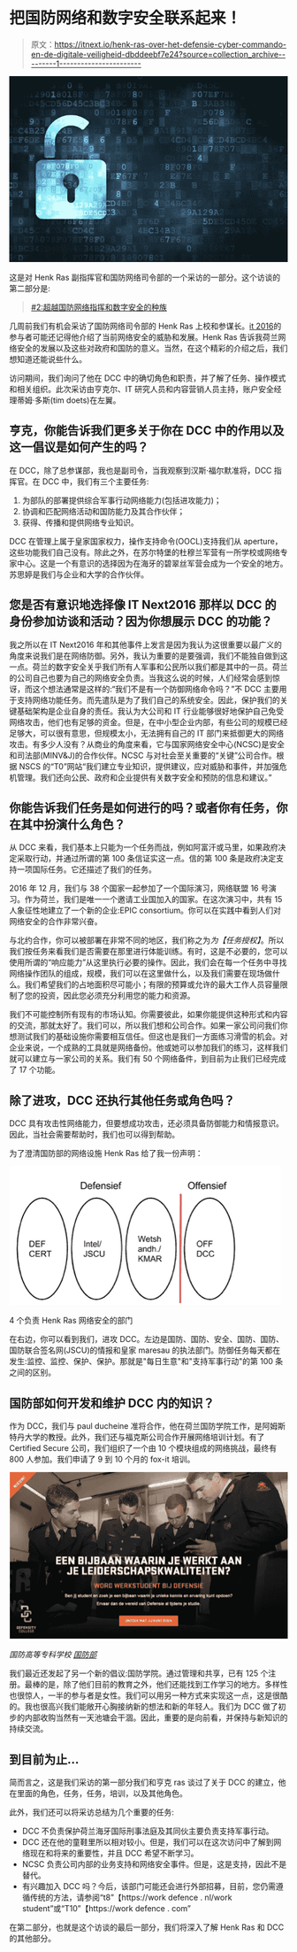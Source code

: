 # 把国防网络和数字安全联系起来！

> 原文：<https://itnext.io/henk-ras-over-het-defensie-cyber-commando-en-de-digitale-veiligheid-dbddeebf7e24?source=collection_archive---------1----------------------->

![](img/c539faecddc774e5fa545da14574017f.png)

这是对 Henk Ras 副指挥官和国防网络司令部的一个采访的一部分。这个访谈的第二部分是:

> [#2:超越国防网络指挥和数字安全的种族](https://www.linkit.nl/knowledge-base/265/Henk_Ras_over_het_Defensie_Cyber_Commando_en_de_digitale_veiligheid_deel_2)

几周前我们有机会采访了国防网络司令部的 Henk Ras 上校和参谋长。[it 2016](https://www.itnext2016.nl/)的参与者可能还记得他介绍了当前网络安全的威胁和发展。Henk Ras 告诉我荷兰网络安全的发展以及这些对政府和国防的意义。当然，在这个精彩的介绍之后，我们想知道还能说些什么。

访问期间，我们询问了他在 DCC 中的确切角色和职责，并了解了任务、操作模式和相关组织。此次采访由亨克尔、IT 研究人员和内容营销人员主持，账户安全经理蒂姆·多斯(tim doets)在左翼。

## **亨克，你能告诉我们更多关于你在 DCC 中的作用以及这一倡议是如何产生的吗？**

在 DCC，除了总参谋部，我也是副司令，当我观察到汉斯·福尔默准将，DCC 指挥官。在 DCC 中，我们有三个主要任务:

1.  为部队的部署提供综合军事行动网络能力(包括进攻能力)；
2.  协调和匹配网络活动和国防能力及其合作伙伴；
3.  获得、传播和提供网络专业知识。

DCC 在管理上属于皇家国家权力，操作支持命令(OOCL)支持我们从 aperture，这些功能我们自己没有。除此之外，在苏尔特堡的杜穆兰军营有一所学校或网络专家中心。这是一个有意识的选择因为在海牙的碧翠丝军营会成为一个安全的地方。苏思婷是我们与企业和大学的合作伙伴。

## **您是否有意识地选择像 IT Next2016 那样以 DCC 的身份参加访谈和活动？因为你想展示 DCC 的功能？**

我之所以在 IT Next2016 年和其他事件上发言是因为我认为这很重要以最广义的角度来说我们是在网络防御。另外，我认为重要的是要强调，我们不能独自做到这一点。荷兰的数字安全关乎我们所有人军事和公民所以我们都是其中的一员。荷兰的公司自己也要为自己的网络安全负责。当我这么说的时候，人们经常会感到惊讶，而这个想法通常是这样的:“我们不是有一个防御网络命令吗？”不 DCC 主要用于支持网络功能任务。而先遣队是为了我们自己的系统安全。因此，保护我们的关键基础架构是企业自身的责任。我认为大公司和 IT 行业能够很好地保护自己免受网络攻击，他们也有足够的资金。但是，在中小型企业内部，有些公司的规模已经足够大，可以很有意思，但规模太小，无法拥有自己的 IT 部门来抵御更大的网络攻击。有多少人没有？从商业的角度来看，它与国家网络安全中心(NCSC)是安全和司法部(MINV&J)的合作伙伴。NCSC 与对社会至关重要的“关键”公司合作。根据 NSCS 的“T0”网站“我们建立专业知识，提供建议，应对威胁和事件，并加强危机管理。我们还向公民、政府和企业提供有关数字安全和预防的信息和建议。”

## **你能告诉我们任务是如何进行的吗？或者你有任务，你在其中扮演什么角色？**

从 DCC 来看，我们基本上只能为一个任务而战，例如阿富汗或马里，如果政府决定采取行动，并通过所谓的第 100 条信证实这一点。信的第 100 条是政府决定支持一项国际任务。它还描述了我们的任务。

2016 年 12 月，我们与 38 个国家一起参加了一个国际演习，网络联盟 16 号演习。作为荷兰，我们是唯一一个邀请工业国加入的国家。在这次演习中，共有 15 人象征性地建立了一个新的企业:EPIC consortium。你可以在实践中看到人们对网络安全的合作非常兴奋。

与北约合作，你可以被部署在非常不同的地区，我们称之为*为【任务授权】*。所以我们按任务来看我们是否需要在那里进行体能训练。有时，这是不必要的，您可以使用所谓的“响应能力”从这里执行必要的操作。因此，我们会在每一个任务中寻找网络操作团队的组成，规模，我们可以在这里做什么，以及我们需要在现场做什么。我们希望我们的占地面积尽可能小；有限的预算或允许的最大工作人员容量限制了您的投资，因此您必须充分利用您的能力和资源。

我们不可能控制所有现有的市场认知。你需要彼此，如果你能提供这种形式和内容的交流，那就太好了。我们可以，所以我们想和公司合作。如果一家公司问我们你想测试我们的基础设施你需要相互信任。但这也是我们一方面练习滑雪的机会。对企业来说，一个成熟的工具就是网络备份。他或她可以参加我们的练习，这样我们就可以建立与一家公司的关系。我们有 50 个网络备件，到目前为止我们已经完成了 17 个功能。

## **除了进攻，DCC 还执行其他任务或角色吗？**

DCC 具有攻击性网络能力，但要想成功攻击，还必须具备防御能力和情报意识。因此，当社会需要帮助时，我们也可以得到帮助。

为了澄清国防部的网络设施 Henk Ras 给了我一份声明：

![](img/3b5e0df6937a5f52b9597a841d25beb9.png)

4 个负责 Henk Ras 网络安全的部门

在右边，你可以看到我们，进攻 DCC。左边是国防、国防、安全、国防、国防、国防联合签名网(JSCU)的情报和皇家 maresau 的执法部门。防御任务每天都在发生:监控、监控、保护、保护。那就是"每日生意"和"支持军事行动"的第 100 条之间的区别。

## **国防部如何开发和维护 DCC 内的知识？**

作为 DCC，我们与 paul ducheine 准将合作，他在荷兰国防学院工作，是阿姆斯特丹大学的教授。此外，我们还与福克斯公司合作开展网络培训计划。有了 Certified Secure 公司，我们组织了一个由 10 个模块组成的网络挑战，最终有 800 人参加。我们申请了 9 到 10 个月的 fox-it 培训。

![](img/a1d37298718bf399ef225a96e6698a95.png)

*国防高等专科学校 [*国防部*](https://werkenbijdefensie.nl/werkstudent)*

我们最近还发起了另一个新的倡议:国防学院。通过管理和共享，已有 125 个注册。最棒的是，除了他们目前的教育之外，他们还能找到工作学习的地方。多样性也很惊人，一半的参与者是女性。我们可以用另一种方式来实现这一点，这是很酷的。我也很高兴我们能敞开心胸接纳新的想法和新的年轻人。我们为 DCC 做了初步的内部收购当然有一天池塘会干涸。因此，重要的是向前看，并保持与新知识的持续交流。

## **到目前为止…**

简而言之，这是我们采访的第一部分我们和亨克 ras 谈过了关于 DCC 的建立，他在里面的角色，任务，任务，培训，以及其他角色。

此外，我们还可以将采访总结为几个重要的任务:

*   DCC 不负责保护荷兰海牙国际刑事法庭及其同伙主要负责支持军事行动。
*   DCC 还在他的童鞋里所以相对较小。但是，我们可以在这次访问中了解到网络现在和将来的重要性，并且 DCC 希望不断学习。
*   NCSC 负责公司内部的业务支持和网络安全事件。但是，这是支持，因此不是替代。
*   有兴趣加入 DCC 吗？今后，该部门可能还会进行外部招募，目前，您仍需遵循传统的方法，请参阅“t8”【https://work defence . nl/work student”或“T10”【https://work defence . com”

在第二部分，也就是这个访谈的最后一部分，我们将深入了解 Henk Ras 和 DCC 的其他部分。